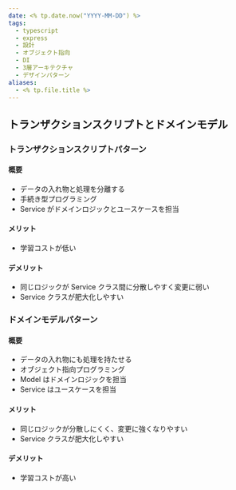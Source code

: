 ```yaml
---
date: <% tp.date.now("YYYY-MM-DD") %>
tags:
  - typescript
  - express
  - 設計
  - オブジェクト指向
  - DI
  - 3層アーキテクチャ
  - デザインパターン
aliases:
  - <% tp.file.title %>
---
```


## トランザクションスクリプトとドメインモデル

### トランザクションスクリプトパターン

#### 概要

- データの入れ物と処理を分離する
- 手続き型プログラミング
- Service がドメインロジックとユースケースを担当

#### メリット

- 学習コストが低い

#### デメリット

- 同じロジックが Service クラス間に分散しやすく変更に弱い
- Service クラスが肥大化しやすい

### ドメインモデルパターン

#### 概要

- データの入れ物にも処理を持たせる
- オブジェクト指向プログラミング
- Model はドメインロジックを担当
- Service はユースケースを担当

#### メリット

- 同じロジックが分散しにくく、変更に強くなりやすい
- Service クラスが肥大化しやすい

#### デメリット

- 学習コストが高い
